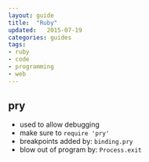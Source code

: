 ```yaml
---
layout: guide
title:  "Ruby"
updated:   2015-07-19
categories: guides
tags:
- ruby
- code
- programming
- web
---
```

## pry
* used to allow debugging
* make sure to `require 'pry'`
* breakpoints added by: `binding.pry`
* blow out of program by: `Process.exit`
